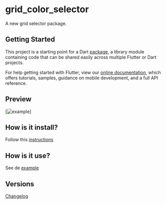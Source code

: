 # grid_color_selector

A new grid selector package.

## Getting Started

This project is a starting point for a Dart
[package](https://flutter.dev/developing-packages/),
a library module containing code that can be shared easily across
multiple Flutter or Dart projects.

For help getting started with Flutter, view our 
[online documentation](https://flutter.dev/docs), which offers tutorials, 
samples, guidance on mobile development, and a full API reference.

## Preview
[![example](https://media.giphy.com/media/WPtzIZVFpCI8eGMfA4/giphy.gif)]

## How is it install? 

Follow this [instructions](https://pub.dev/packages/grid_color_selector#-installing-tab-) 

## How is it use?
See de [example](example/lib/main.dart)

## Versions 
  [Changelog](https://pub.dev/packages/grid_color_selector#-changelog-tab-) 
